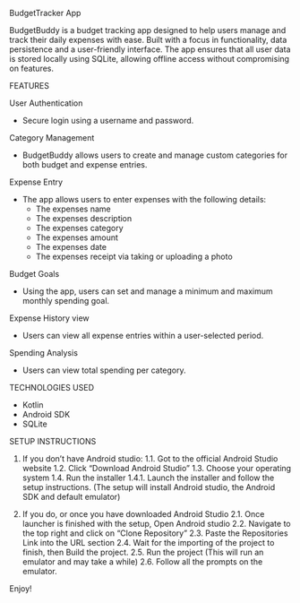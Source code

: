 BudgetTracker App

BudgetBuddy is a budget tracking app designed to help users manage and track their daily expenses with ease. Built with a focus in functionality, data persistence and a user-friendly interface. The app ensures that all user data is stored locally using SQLite, allowing offline access without compromising on features. 

FEATURES

User Authentication
- Secure login using a username and password. 

Category Management
- BudgetBuddy allows users to create and manage custom categories for both budget and expense entries. 

Expense Entry
- The app allows users to enter expenses with the following details:
    - The expenses name
    - The expenses description
    - The expenses category
    - The expenses amount
    - The expenses date
    - The expenses receipt via taking or uploading a photo

Budget Goals
- Using the app, users can set and manage a minimum and maximum monthly spending goal.

Expense History view
- Users can view all expense entries within a user-selected period.

Spending Analysis
- Users can view total spending per category.

TECHNOLOGIES USED

- Kotlin
- Android SDK
- SQLite


SETUP INSTRUCTIONS

1. If you don’t have Android studio: 
	1.1. Got to the official Android Studio website
	1.2. Click “Download Android Studio”
	1.3. Choose your operating system
	1.4. Run the installer
		1.4.1. Launch the installer and follow the setup instructions. (The setup will install Android studio, the Android SDK and default emulator)

2. If you do, or once you have downloaded Android Studio
	2.1. Once launcher is finished with the setup, Open Android studio
	2.2. Navigate to the top right and click on “Clone Repository”
	2.3. Paste the Repositories Link into the URL section
	2.4. Wait for the importing of the project to finish, then Build the project.
	2.5. Run the project (This will run an emulator and may take a while)
	2.6. Follow all the prompts on the emulator. 

Enjoy!

